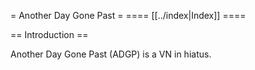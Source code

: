 = Another Day Gone Past =
==== [[../index|Index]] ====

== Introduction ==

Another Day Gone Past (ADGP) is a VN in hiatus.
